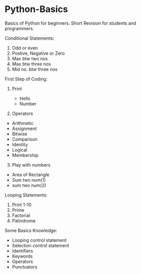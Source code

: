 # Python-Basics
Basics of Python for beginners.
Short Revision for students and programmers.

Conditional Statements:
01. Odd or even
02. Postive, Negative or Zero
03. Max btw two nos
04. Max btw three nos
05. Mid no. btw three nos

First Step of Coding:
01. Print
    - Hello
    - Number
    
02. Operators
   - Arithmetic
   - Assignment
   - Bitwise
   - Comparison
   - Identity
   - Logical
   - Membership
    
03. Play with numbers
   - Area of Rectangle
   - Sum two num(1)
   - sum two num(2)

Looping Statements:
01. Print 1-10
02. Prime
03. Factorial
04. Palindrome

Some Basics Knowledge:
- Looping control statement
- Selection control statement
- Identifiers
- Keywords
- Operators
- Punctuators

